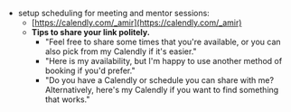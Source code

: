 - setup scheduling for meeting and mentor sessions:
	- [https://calendly.com/_amir](https://calendly.com/_amir)
	- **Tips to share your link politely.**
		- "Feel free to share some times that you're available, or you can also pick from my Calendly if it's easier."
		- "Here is my availability, but I'm happy to use another method of booking if you'd prefer."
		- "Do you have a Calendly or schedule you can share with me? Alternatively, here's my Calendly if you want to find something that works."
